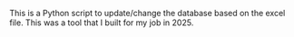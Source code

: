 This is a Python script to update/change the database based on the excel file. This was a tool that I built for my job in 2025.
